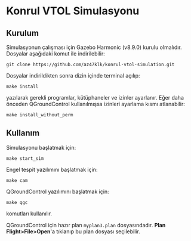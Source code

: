 # Konrul VTOL Simulasyonu
## Kurulum
Simulasyonun çalışması için Gazebo Harmonic (v8.9.0) kurulu olmalıdır.
Dosyalar aşağıdaki komut ile indirilebilir:
```
git clone https://github.com/az47klk/konrul-vtol-simulation.git
```
Dosyalar indirildikten sonra dizin içinde terminal açılıp:
```
make install
```
yazılarak gerekli programlar, kütüphaneler ve izinler ayarlanır. Eğer daha önceden QGroundControl kullanılmışsa izinleri ayarlama kısmı atlanabilir:
```
make install_without_perm
```
## Kullanım
Simulasyonu başlatmak için: 
```
make start_sim
```
Engel tespit yazılımını başlatmak için:
```
make cam
```
QGroundControl yazılımını başlatmak için: 
```
make qgc
```
komutları kullanılır.

QGroundControl için hazır plan `myplan3.plan` dosyasındadır. **Plan Flight>File>Open**'a tıklanıp bu plan dosyası seçilebilir.
